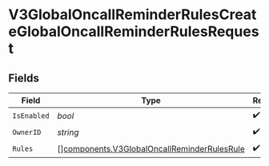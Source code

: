 # V3GlobalOncallReminderRulesCreateGlobalOncallReminderRulesRequest


## Fields

| Field                                                                                                      | Type                                                                                                       | Required                                                                                                   | Description                                                                                                |
| ---------------------------------------------------------------------------------------------------------- | ---------------------------------------------------------------------------------------------------------- | ---------------------------------------------------------------------------------------------------------- | ---------------------------------------------------------------------------------------------------------- |
| `IsEnabled`                                                                                                | *bool*                                                                                                     | :heavy_check_mark:                                                                                         | N/A                                                                                                        |
| `OwnerID`                                                                                                  | *string*                                                                                                   | :heavy_check_mark:                                                                                         | N/A                                                                                                        |
| `Rules`                                                                                                    | [][components.V3GlobalOncallReminderRulesRule](../../models/components/v3globaloncallreminderrulesrule.md) | :heavy_check_mark:                                                                                         | N/A                                                                                                        |